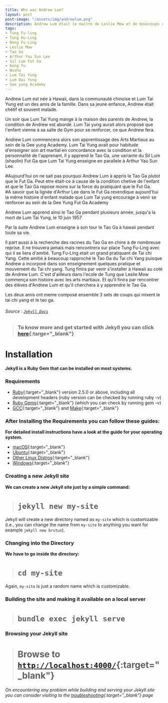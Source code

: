```yaml
---
title: Who was Andrew Lum?
layout: post
post-image: "/assets/img/andrewlum.png"
description: Andrew Lum était le maitre de Leslie Mow et de beaucoups d'autres.
tags:
- Tung Fu-ling
- Tung Hu-Ling
- Dong Fu-Ling
- Leslie Mow
- Tao Ga
- Arthur Yau Sun Lee
- Sil Lum Fut Ga 
- Kung fu
- Wushu
- Lum Tai Yung
- Lum Dai Yung
- Gee yung Academy
---
```



Andrew Lum est née à Hawaii, dans la communauté chinoise et Lum Tai Yung est un des amis de la famille. 
Dans sa jeune enfance, Andrew était chétif et souvent malade. 

Un soir que Lum Tai Yung mange à la maison des parents de Andrew, la condition de Andrew est abordé. Lum Tai yung aurait alors proposé que l'enfant vienne à sa salle de Gym pour se renforcer, ce que Andrew fera.

Andrew Lum commencera alors son apprentissage des Arts Martiaux au sein de la Gee yung Academy. 
Lum Tai Yung avait pour habitude d'enseigner son art martial en concordance avec la condition et la personnalité de l'apprenant.
Il y apprend le Tao Ga, une variante du Sil Lum (shaolin) Fut Ga que Lum Tai Yung enseigne en parallele à Arthur Yau Sun Lee.

 
#Aujourd'hui on ne sait pas pourquoi Andrew Lum à appris le Tao Ga plutot que le Fut Ga. Peut etre était-ce à cause de la condition chetive de l'enfant et que le Tao Ga repose moins sur la force du pratiquant que le Fut Ga.    
#A savoir que la lignée d'Arthur Lee dans le Fut Ga revendique aujourd'hui la même histoire d'enfant malade que Lum Tai yung encourage à venir se renforcer au sein de la Gee Yung Fut Ga Academy 

Andrew Lum apprend ainsi le Tao Ga pendant plusieurs année, jusqu'a la mort de Lum Tai Yung, le 10 juin 1957

Par la suite Andrew Lum enseigne à son tour le Tao Ga à hawaii pendant toute sa vie.

Il part aussi à la recherche des racines du Tao Ga en chine à de nombreuse reprise. Il ne trouvera jamais mais rencontrera sur place Tung Fu-Ling avec qui il se liera d'amitié. 
Tung Fu-Ling etait un grand pratiquant de Tai chi Yang. Cette amitié à beaucoup rapproché le Tao Ga du Tai chi Yang puisque Andrew a incorporé dans son enseignement quelques pratique et mouvement du Tai chi yang. 
Tung finira par venir s'installer à Hawaii au coté de Andrew Lum. C'est d'ailleurs dans l'ecole de Tung que Leslie Mow commença son histoire avec les arts martiaux. Et qu'il finira par rencontrer des élèves d'Andrew Lum et qu'il cherchera à y apprendre le Tao Ga.

Les deux amis ont meme composé ensemble 3 sets de coups qui mixent le tai chi yang et le tao ga. 







###### Source : [`Jekyll Docs`](https://jekyllrb.com/docs/)

> ### To know more and get started with Jekyll you can click [here](https://jekyllrb.com/){:targe="_blank"}
	
# Installation
**Jekyll is a Ruby Gem that can be installed on most systems.**
### Requirements
* [Ruby](https://www.ruby-lang.org/en/downloads/){:target="_blank"} version 2.5.0 or above, including all development headers (ruby version can be checked by running ruby -v)
* [Ruby Gems](https://rubygems.org/pages/download){:target="_blank"} (which you can check by running gem -v)
* [GCC](https://gcc.gnu.org/install/){:target="_blank"} and [Make](https://www.gnu.org/software/make/){:target="_blank"}

### After Installing the Requirements you can follow these guides:
**For detailed install instructions have a look at the guide for your operating system.**
* [macOS](https://jekyllrb.com/docs/installation/macos/){:target="_blank"}
* [Ubuntu](https://jekyllrb.com/docs/installation/ubuntu/){:target="_blank"}
* [Other Linux Distros](https://jekyllrb.com/docs/installation/other-linux/){:target="_blank"}
* [Windows](https://jekyllrb.com/docs/installation/windows/){:target="_blank"}

### Creating a new Jekyll site
**We can create a new Jekyll site just by a simple command:**<br>
> # `jekyll new my-site`

Jekyll will create a new directory named as `my-site` which is customizable (i.e., you can change the name from `my-site` to anything you want for example `jekyll new brutus`).

### Changing into the Directory
**We have to go inside the directory:**<br>
> # `cd my-site`

Again, `my-site` is just a random name which is customizable.

### Building the site and making it available on a local server
> # `bundle exec jekyll serve`

### Browsing your Jekyll site
> # Browse to [`http://localhost:4000/`](http://localhost:4000/){:target="_blank"}

###### On encountering any problem while building and serving your Jekyll site you can consider visiting to the [troubleshooting](https://jekyllrb.com/docs/troubleshooting/#configuration-problems){:target="_blank"} page
